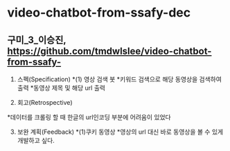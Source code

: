 # video-chatbot-from-ssafy-dec
구미_3_이승진, https://github.com/tmdwlslee/video-chatbot-from-ssafy-
---------------------------------------------------------------------

1. 스펙(Specification)
*(1) 영상 검색 봇
  *키워드 검색으로 해당 동영상을 검색하여 출력
  *동영상 제목 및 해당 url 출력

2. 회고(Retrospective)

  *데이터를 크롤링 할 때 한글의 url인코딩 부분에 어려움이 있었다

3. 보완 계획(Feedback)
*(1)쿠키 동영상
  *영상의 url 대신 바로 동영상을 볼 수 있게 개발하고 싶다.

